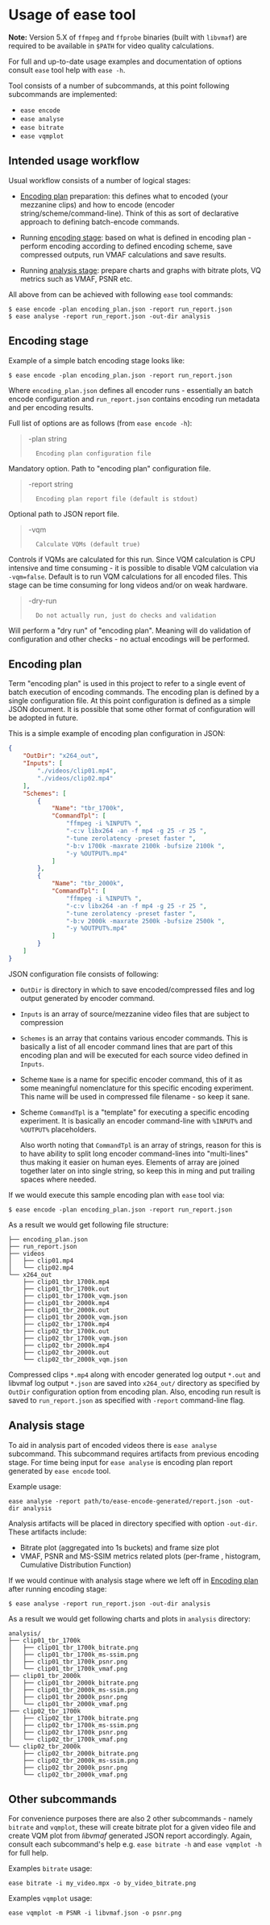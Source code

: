 # Usage of ease tool

**Note:** Version 5.X of `ffmpeg` and `ffprobe` binaries (built with `libvmaf`) are
required to be available in `$PATH` for video quality calculations.

For full and up-to-date usage examples and documentation of options consult
`ease` tool help with `ease -h`.

Tool consists of a number of subcommands, at this point following subcommands are
implemented:

- `ease encode`
- `ease analyse`
- `ease bitrate`
- `ease vqmplot`

## Intended usage workflow

Usual workflow consists of a number of logical stages:

- [Encoding plan](#encoding-plan) preparation: this defines what to encoded (your mezzanine clips) and how
  to encode (encoder string/scheme/command-line). Think of this as sort of declarative
  approach to defining batch-encode commands.

- Running [encoding stage](#encoding-stage): based on what is defined in encoding plan - perform encoding
  according to defined encoding scheme, save compressed outputs, run VMAF calculations  and
  save results.

- Running [analysis stage](#analysis-stage): prepare charts and graphs with bitrate plots, VQ metrics such as
  VMAF, PSNR etc.

All above from can be achieved with following `ease` tool commands:

```
$ ease encode -plan encoding_plan.json -report run_report.json
$ ease analyse -report run_report.json -out-dir analysis
```

## Encoding stage

Example of a simple batch encoding stage looks like:

```
$ ease encode -plan encoding_plan.json -report run_report.json
```

Where `encoding_plan.json` defines all encoder runs - essentially an batch
encode configuration and `run_report.json` contains encoding run metadata and
per encoding results.

Full list of options are as follows (from `ease encode -h`):

>  -plan string
>
>    	Encoding plan configuration file

Mandatory option. Path to "encoding plan" configuration file.

>  -report string
>
>    	Encoding plan report file (default is stdout)

Optional path to JSON report file.

>  -vqm
>
>    	Calculate VQMs (default true)

Controls if VQMs are calculated for this run. Since VQM calculation is CPU
intensive and time consuming - it is possible to disable VQM calculation via
`-vqm=false`. Default is to run VQM calculations for all encoded files. This
stage can be time consuming for long videos and/or on weak hardware.

>  -dry-run
>
>    	Do not actually run, just do checks and validation

Will perform a "dry run" of "encoding plan". Meaning will do validation of
configuration and other checks - no actual encodings will be performed.

## Encoding plan

Term "encoding plan" is used in this project to refer to a single event of batch
execution of encoding commands. The encoding plan is defined by a single
configuration file. At this point configuration is defined as a simple JSON
document. It is possible that some other format of configuration will be adopted
in future.

This is a simple example of encoding plan configuration in JSON:

```json
{
    "OutDir": "x264_out",
    "Inputs": [
        "./videos/clip01.mp4",
        "./videos/clip02.mp4"
    ],
    "Schemes": [
        {
            "Name": "tbr_1700k",
            "CommandTpl": [
                "ffmpeg -i %INPUT% ",
                "-c:v libx264 -an -f mp4 -g 25 -r 25 ",
                "-tune zerolatency -preset faster ",
                "-b:v 1700k -maxrate 2100k -bufsize 2100k ",
                "-y %OUTPUT%.mp4"
            ]
        },
        {
            "Name": "tbr_2000k",
            "CommandTpl": [
                "ffmpeg -i %INPUT% ",
                "-c:v libx264 -an -f mp4 -g 25 -r 25 ",
                "-tune zerolatency -preset faster ",
                "-b:v 2000k -maxrate 2500k -bufsize 2500k ",
                "-y %OUTPUT%.mp4"
            ]
        }
    ]
}
```

JSON configuration file consists of following:

- `OutDir` is directory in which to save encoded/compressed files and log output
  generated by encoder command.
- `Inputs` is an array of source/mezzanine video files that are subject to
  compression
- `Schemes` is an array that contains various encoder commands. This is
  basically a list of all encoder command lines that are part of this encoding
  plan and will be executed for each source video defined in `Inputs`.
- Scheme `Name` is a name for specific encoder command, this of it as some
  meaningful nomenclature for this specific encoding experiment. This name will
  be used in compressed file filename - so keep it sane.
- Scheme `CommandTpl` is a "template" for executing a specific encoding
  experiment. It is basically an encoder command-line with `%INPUT%` and
  `%OUTPUT%` placeholders.

  Also worth noting that `CommandTpl` is an array of strings, reason for this is
  to have ability to split long encoder command-lines into "multi-lines" thus
  making it easier on human eyes. Elements of array are joined together later on
  into single string, so keep this in ming and put trailing spaces where needed.

If we would execute this sample encoding plan with `ease` tool via:

```
$ ease encode -plan encoding_plan.json -report run_report.json
```

As a result we would get following file structure:

```
├── encoding_plan.json
├── run_report.json
├── videos
│   ├── clip01.mp4
│   └── clip02.mp4
└── x264_out
    ├── clip01_tbr_1700k.mp4
    ├── clip01_tbr_1700k.out
    ├── clip01_tbr_1700k_vqm.json
    ├── clip01_tbr_2000k.mp4
    ├── clip01_tbr_2000k.out
    ├── clip01_tbr_2000k_vqm.json
    ├── clip02_tbr_1700k.mp4
    ├── clip02_tbr_1700k.out
    ├── clip02_tbr_1700k_vqm.json
    ├── clip02_tbr_2000k.mp4
    ├── clip02_tbr_2000k.out
    └── clip02_tbr_2000k_vqm.json
```

Compressed clips `*.mp4` along with encoder generated log output `*.out` and libvmaf log
output `*.json` are saved into `x264_out/` directory as specified by `OutDir`
configuration option from encoding plan. Also, encoding run result is saved to
`run_report.json` as specified with `-report` command-line flag.

## Analysis stage

To aid in analysis part of encoded videos there is `ease analyse` subcommand.
This subcommand requires artifacts from previous encoding stage. For time being
input for `ease analyse` is encoding plan report generated by `ease encode`
tool.

Example usage:

```
ease analyse -report path/to/ease-encode-generated/report.json -out-dir analysis
```

Analysis artifacts will be placed in directory specified with option `-out-dir`.
These artifacts include:

- Bitrate plot (aggregated into 1s buckets) and frame size plot
- VMAF, PSNR and MS-SSIM metrics related plots (per-frame , histogram,
  Cumulative Distribution Function)

If we would continue with analysis stage where we left off in [Encoding plan](#encoding-plan) after running encoding stage:

```
$ ease analyse -report run_report.json -out-dir analysis
```

As a result we would get following charts and plots in `analysis` directory:

```
analysis/
├── clip01_tbr_1700k
│   ├── clip01_tbr_1700k_bitrate.png
│   ├── clip01_tbr_1700k_ms-ssim.png
│   ├── clip01_tbr_1700k_psnr.png
│   └── clip01_tbr_1700k_vmaf.png
├── clip01_tbr_2000k
│   ├── clip01_tbr_2000k_bitrate.png
│   ├── clip01_tbr_2000k_ms-ssim.png
│   ├── clip01_tbr_2000k_psnr.png
│   └── clip01_tbr_2000k_vmaf.png
├── clip02_tbr_1700k
│   ├── clip02_tbr_1700k_bitrate.png
│   ├── clip02_tbr_1700k_ms-ssim.png
│   ├── clip02_tbr_1700k_psnr.png
│   └── clip02_tbr_1700k_vmaf.png
└── clip02_tbr_2000k
    ├── clip02_tbr_2000k_bitrate.png
    ├── clip02_tbr_2000k_ms-ssim.png
    ├── clip02_tbr_2000k_psnr.png
    └── clip02_tbr_2000k_vmaf.png
```

## Other subcommands

For convenience purposes there are also 2 other subcommands - namely `bitrate`
and `vqmplot`, these will create bitrate plot for a given video file and create
VQM plot from *libvmaf* generated JSON report accordingly. Again, consult each
subcommand's help e.g. `ease bitrate -h` and `ease vqmplot -h` for full help.

Examples `bitrate` usage:

```
ease bitrate -i my_video.mpx -o by_video_bitrate.png
```

Examples `vqmplot` usage:

```
ease vqmplot -m PSNR -i libvmaf.json -o psnr.png
```
